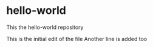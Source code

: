 # hello-world
This the hello-world repository

This is the initial edit of the file
Another line is added too

